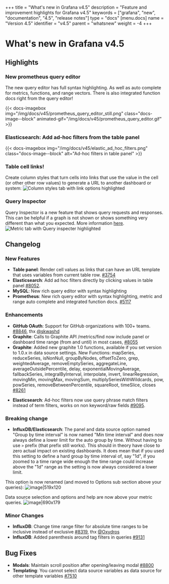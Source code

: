 +++
title = "What's new in Grafana v4.5"
description = "Feature and improvement highlights for Grafana v4.5"
keywords = ["grafana", "new", "documentation", "4.5", "release notes"]
type = "docs"
[menu.docs]
name = "Version 4.5"
identifier = "v4.5"
parent = "whatsnew"
weight = -4
+++

# What's new in Grafana v4.5

## Highlights

### New prometheus query editor

The new query editor has full syntax highlighting. As well as auto complete for metrics, functions, and range vectors. There is also integrated function docs right from the query editor!

{{< docs-imagebox img="/img/docs/v45/prometheus_query_editor_still.png" class="docs-image--block" animated-gif="/img/docs/v45/prometheus_query_editor.gif" >}}

### Elasticsearch: Add ad-hoc filters from the table panel

{{< docs-imagebox img="/img/docs/v45/elastic_ad_hoc_filters.png" class="docs-image--block" alt="Ad-hoc filters in table panel" >}}

### Table cell links!
Create column styles that turn cells into links that use the value in the cell  (or other other row values) to generate a URL to another dashboard or system:
![Column styles tab with link options highlighted](/img/docs/v45/table_links.jpg)

### Query Inspector
Query Inspector is a new feature that shows query requests and responses. This can be helpful if a graph is not shown or shows something very different than what you expected.
More information [here](https://community.grafana.com/t/using-grafanas-query-inspector-to-troubleshoot-issues/2630).
![Metric tab with Query inspecter highlighted](/img/docs/v45/query_inspector.png)

## Changelog

### New Features

* **Table panel**: Render cell values as links that can have an URL template that uses variables from current table row. [#3754](https://github.com/grafana/grafana/issues/3754)
* **Elasticsearch**: Add ad hoc filters directly by clicking values in table panel [#8052](https://github.com/grafana/grafana/issues/8052).
* **MySQL**: New rich query editor with syntax highlighting
* **Prometheus**: New rich query editor with syntax highlighting, metric and range auto complete and integrated function docs. [#5117](https://github.com/grafana/grafana/issues/5117)

### Enhancements

* **GitHub OAuth**: Support for GitHub organizations with 100+ teams. [#8846](https://github.com/grafana/grafana/issues/8846), thx [@skwashd](https://github.com/skwashd)
* **Graphite**: Calls to Graphite API /metrics/find now include panel or dashboard time range (from and until) in most cases, [#8055](https://github.com/grafana/grafana/issues/8055)
* **Graphite**: Added new graphite 1.0 functions, available if you set version to 1.0.x in data source settings. New Functions: mapSeries, reduceSeries, isNonNull, groupByNodes, offsetToZero, grep, weightedAverage, removeEmptySeries, aggregateLine, averageOutsidePercentile, delay, exponentialMovingAverage, fallbackSeries, integralByInterval, interpolate, invert, linearRegression, movingMin, movingMax, movingSum, multiplySeriesWithWildcards, pow, powSeries, removeBetweenPercentile, squareRoot, timeSlice, closes [#8261](https://github.com/grafana/grafana/issues/8261)
- **Elasticsearch**: Ad-hoc filters now use query phrase match filters instead of term filters, works on non keyword/raw fields [#9095](https://github.com/grafana/grafana/issues/9095).

### Breaking change

* **InfluxDB/Elasticsearch**: The panel and data source option named "Group by time interval" is now named "Min time interval" and does now always define a lower limit for the auto group by time. Without having to use `>` prefix (that prefix still works). This should in theory have close to zero actual impact on existing dashboards. It does mean that if you used this setting to define a hard group by time interval of, say "1d", if you zoomed to a time range wide enough the time range could increase above the "1d" range as the setting is now always considered a lower limit.

This option is now renamed (and moved to Options sub section above your queries):
![image|519x120](upload://ySjHOVpavV6yk9LHQxL9nq2HIsT.png)

Data source selection and options and help are now above your metric queries.
![image|690x179](upload://5kNDxKgMz1BycOKgG3iWYLsEVXv.png)

### Minor Changes

* **InfluxDB**: Change time range filter for absolute time ranges to be inclusive instead of exclusive [#8319](https://github.com/grafana/grafana/issues/8319), thx [@Oxydros](https://github.com/Oxydros)
* **InfluxDB**: Added parenthesis around tag filters in queries [#9131](https://github.com/grafana/grafana/pull/9131)

## Bug Fixes

* **Modals**: Maintain scroll position after opening/leaving modal [#8800](https://github.com/grafana/grafana/issues/8800)
* **Templating**: You cannot select data source variables as data source for other template variables [#7510](https://github.com/grafana/grafana/issues/7510)
